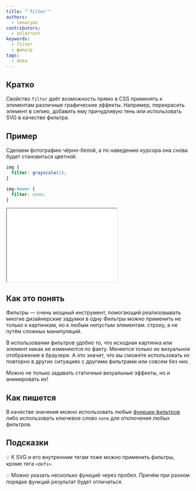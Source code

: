 ```yaml
---
title: "`filter`"
authors:
  - lenaryan
contributors:
  - solarrust
keywords:
  - filter
  - фильтр
tags:
  - doka
---
```


## Кратко

Свойство `filter` даёт возможность прямо в CSS применять к элементам различные графические эффекты.
Например, перекрасить элемент в сепию, добавить ему причудливую тень или использовать SVG в качестве
фильтра.

## Пример

Сделаем фотографию чёрно-белой, а по наведению курсора она снова будет становиться цветной:

```css
img {
  filter: grayscale(1);
}

img:hover {
  filter: none;
}
```

<iframe title="Пример использования filter" src="demos/base" height="200"></iframe>

## Как это понять

Фильтры — очень мощный инструмент, помогающий реализовывать многие дизайнерские задумки в одну
Фильтры можно применить не только к картинкам, но к любым непустым элементам.
строку, а не путём сложных манипуляций. 

В использовании фильтров удобно то, что исходная картинка или элемент никак не изменяются по факту.
Меняется только их визуальное отображение в браузере. А это значит, что вы сможете использовать их
повторно в других ситуациях с другими фильтрами или совсем без них.

Можно не только задавать статичные визуальные эффекты, но и анимировать их!

## Как пишется

В качестве значения можно использовать любые [функции фильтров](/css/filter-functions) либо
использовать ключевое слово `none` для отключения любых фильтров.

## Подсказки

💡 К SVG и его внутренним тегам тоже можно применить фильтры, кроме тега `<defs>`.

💡 Можно указать несколько функций через пробел. Причём при разном порядке функций результат будет отличаться.
